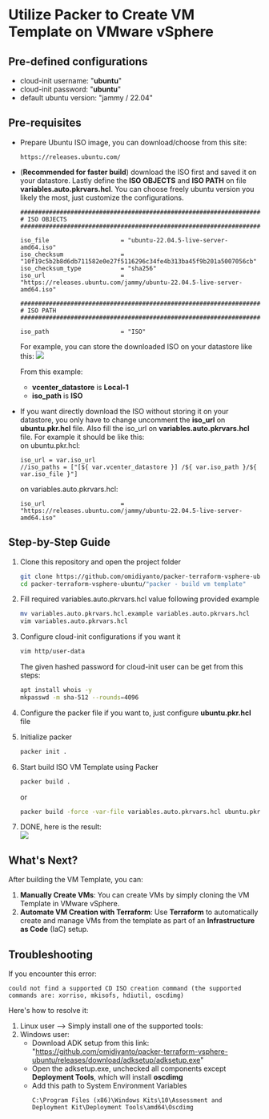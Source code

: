 # Utilize Packer to Create VM Template on VMware vSphere

## Pre-defined configurations 
- cloud-init username: "<b>ubuntu</b>"
- cloud-init password: "<b>ubuntu</b>"
- default ubuntu version: "jammy / 22.04"

## Pre-requisites  
- Prepare Ubuntu ISO image, you can download/choose from this site:
    ```
    https://releases.ubuntu.com/
    ```
- (<b>Recommended for faster build</b>) download the ISO first and saved it on your datastore. Lastly define the <b>ISO OBJECTS</b> and <b>ISO PATH</b> on file <b>variables.auto.pkrvars.hcl</b>. You can choose freely ubuntu version you likely the most, just customize the configurations.
    ```
    ##################################################################################
    # ISO OBJECTS
    ##################################################################################

    iso_file                    = "ubuntu-22.04.5-live-server-amd64.iso"
    iso_checksum                = "10f19c5b2b8d6db711582e0e27f5116296c34fe4b313ba45f9b201a5007056cb"
    iso_checksum_type           = "sha256"
    iso_url                     = "https://releases.ubuntu.com/jammy/ubuntu-22.04.5-live-server-amd64.iso"

    ##################################################################################
    # ISO PATH
    ##################################################################################

    iso_path                    = "ISO"
    ```

    For example, you can store the downloaded ISO on your datastore like this:
    <img src="https://github.com/user-attachments/assets/1ea972e6-5050-4e2c-aba2-2d217fee9437"></img>
    
    From this example:
    - <b>vcenter_datastore</b> is <b>Local-1</b> 
    - <b>iso_path</b> is <b>ISO</b>

- If you want directly download the ISO without storing it on your datastore, you only have to change uncomment the <b>iso_url</b> on <b>ubuntu.pkr.hcl</b> file. Also fill the iso_url on <b>variables.auto.pkrvars.hcl</b> file. For example it should be like this: <br>
    on ubuntu.pkr.hcl:
    ```
    iso_url = var.iso_url
    //iso_paths = ["[${ var.vcenter_datastore }] /${ var.iso_path }/${ var.iso_file }"]
    ```
    on variables.auto.pkrvars.hcl:
    ```
    iso_url                     = "https://releases.ubuntu.com/jammy/ubuntu-22.04.5-live-server-amd64.iso"
    ```
## Step-by-Step Guide 
1. Clone this repository and open the project folder
    ```bash
    git clone https://github.com/omidiyanto/packer-terraform-vsphere-ubuntu.git
    cd packer-terraform-vsphere-ubuntu/"packer - build vm template"
    ```
2. Fill required variables.auto.pkrvars.hcl value following provided example
    ```bash
    mv variables.auto.pkrvars.hcl.example variables.auto.pkrvars.hcl
    vim variables.auto.pkrvars.hcl
    ```
3. Configure cloud-init configurations if you want it
    ```bash
    vim http/user-data
    ```

    The given hashed password for cloud-init user can be get from this steps:
    ```bash
    apt install whois -y
    mkpasswd -m sha-512 --rounds=4096
    ```
4. Configure the packer file if you want to, just configure <b>ubuntu.pkr.hcl</b> file
5. Initialize packer 
    ```bash
    packer init .
    ```
6. Start build ISO VM Template using Packer
    ```bash
    packer build .
    ```

    or

    ```bash
    packer build -force -var-file variables.auto.pkrvars.hcl ubuntu.pkr.hcl
    ```

7. DONE, here is the result:<br>
    <img src="https://github.com/user-attachments/assets/f24a068a-5573-43c0-bb3f-67ebe6c2ac11"></img>

## What's Next? 
After building the VM Template, you can:
1. **Manually Create VMs**: You can create VMs by simply cloning the VM Template in VMware vSphere.
2. **Automate VM Creation with Terraform**: Use **Terraform** to automatically create and manage VMs from the template as part of an **Infrastructure as Code** (IaC) setup.


## Troubleshooting 
If you encounter this error:
```
could not find a supported CD ISO creation command (the supported commands are: xorriso, mkisofs, hdiutil, oscdimg)
```

Here's how to resolve it:
1. Linux user --> Simply install one of the supported tools:
2. Windows user:
    - Download ADK setup from this link: "https://github.com/omidiyanto/packer-terraform-vsphere-ubuntu/releases/download/adksetup/adksetup.exe"
    - Open the adksetup.exe, unchecked all components except <b>Deployment Tools</b>, which will install <b>oscdimg</b>
    - Add this path to System Environment Variables
      ```
      C:\Program Files (x86)\Windows Kits\10\Assessment and Deployment Kit\Deployment Tools\amd64\Oscdimg
      ```